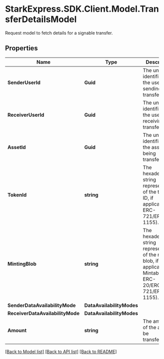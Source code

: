 # StarkExpress.SDK.Client.Model.TransferDetailsModel
Request model to fetch details for a signable transfer.

## Properties

Name | Type | Description | Notes
------------ | ------------- | ------------- | -------------
**SenderUserId** | **Guid** | The unique identifier of the user sending the transfer. | 
**ReceiverUserId** | **Guid** | The unique identifier of the user receiving the transfer. | 
**AssetId** | **Guid** | The unique identifier of the asset being transferred. | 
**TokenId** | **string** | The hexadecimal string representation of the token ID, if applicable (ie. ERC-721/ERC-1155). | [optional] 
**MintingBlob** | **string** | The hexadecimal string representation of the minting blob, if applicable (ie. Mintable ERC-20/ERC-721/ERC-1155). | [optional] 
**SenderDataAvailabilityMode** | **DataAvailabilityModes** |  | 
**ReceiverDataAvailabilityMode** | **DataAvailabilityModes** |  | 
**Amount** | **string** | The amount of the asset to be transferred. | 

[[Back to Model list]](../README.md#documentation-for-models) [[Back to API list]](../README.md#documentation-for-api-endpoints) [[Back to README]](../README.md)


